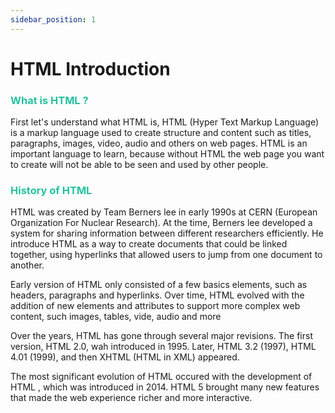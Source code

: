 ```yaml
---
sidebar_position: 1
---
```


# HTML Introduction

### <font color="#25c2a0">**What is HTML ?** </font>

First let's understand what HTML is, HTML (Hyper Text Markup Language) is a markup language used to create structure and content such as titles, paragraphs, images, video, audio and others on web pages. HTML is an important language to learn, because without HTML the web page you want to create will not be able to be seen and used by other people.

### <font color="#25c2a0">**History of HTML** </font>

HTML was created by Team Berners lee in early 1990s at CERN (European Organization For Nuclear Research). At the time, Berners lee developed a system for sharing information between different researchers efficiently. He introduce HTML as a way to create documents that could be linked together, using hyperlinks that allowed users to jump from one document to another.

Early version of HTML only consisted of a few basics elements, such as headers, paragraphs and hyperlinks. Over time, HTML evolved with the addition of new elements and attributes to support more complex web content, such images, tables, vide, audio and more

Over the years, HTML has gone through several major revisions. The first version, HTML 2.0, wah introduced in 1995. Later, HTML 3.2 (1997), HTML 4.01 (1999), and then XHTML (HTML in XML) appeared.

The most significant evolution of HTML occured with the development of HTML , which was introduced in 2014. HTML 5 brought many new features that made the web experience richer and more interactive.
